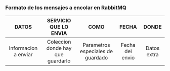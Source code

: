 ### Formato de los mensajes a encolar en RabbitMQ

|  DATOS | SERVICIO QUE LO ENVIA | COMO | FECHA | DONDE |
| :------: | :---------------------: | :----: | :-----: | :-----: |
| Informacion a enviar | Coleccion donde hay que guardarlo | Parametros especiales de guardado | Fecha del envio | Datos extra |